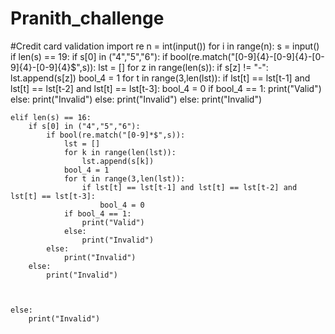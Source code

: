 # Pranith_challenge
#Credit card validation
import re
n = int(input())
for i in range(n):
    s = input()
    if len(s) == 19:
        if s[0] in ("4","5","6"):
            if bool(re.match("[0-9]{4}-[0-9]{4}-[0-9]{4}-[0-9]{4}$",s)):
                lst = []
                for z in range(len(s)):
                    if s[z] != "-":
                        lst.append(s[z])
                bool_4 = 1
                for t in range(3,len(lst)):
                    if lst[t] == lst[t-1] and lst[t] == lst[t-2] and lst[t] == lst[t-3]:
                        bool_4 = 0
                if bool_4 == 1:
                    print("Valid")
                else:
                    print("Invalid")
            else:
                print("Invalid")
        else:
            print("Invalid")
        
    elif len(s) == 16:
        if s[0] in ("4","5","6"):
            if bool(re.match("[0-9]*$",s)):
                lst = []
                for k in range(len(lst)):
                    lst.append(s[k])
                bool_4 = 1
                for t in range(3,len(lst)):
                    if lst[t] == lst[t-1] and lst[t] == lst[t-2] and lst[t] == lst[t-3]:
                        bool_4 = 0
                if bool_4 == 1:
                    print("Valid")
                else:
                    print("Invalid")
            else:
                print("Invalid")
        else:
            print("Invalid")
                    
                
                
    else:
        print("Invalid")

